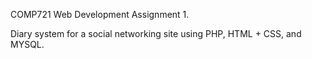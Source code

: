 COMP721 Web Development Assignment 1.

Diary system for a social networking site using PHP, HTML + CSS, and MYSQL.
